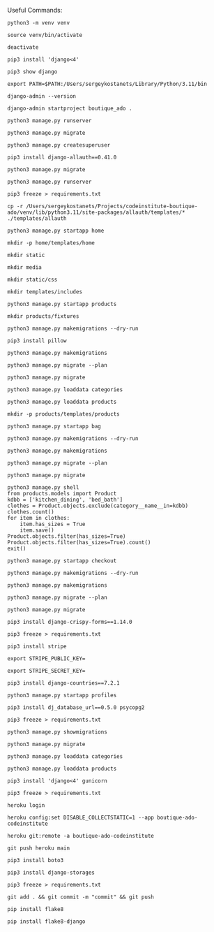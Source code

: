 Useful Commands:
```
python3 -m venv venv
```
```
source venv/bin/activate
```
```
deactivate
```
```
pip3 install 'django<4'
```
```
pip3 show django
```
```
export PATH=$PATH:/Users/sergeykostanets/Library/Python/3.11/bin
```
```
django-admin --version
```
```
django-admin startproject boutique_ado .
```
```
python3 manage.py runserver
```
```
python3 manage.py migrate
```
```
python3 manage.py createsuperuser
```
```
pip3 install django-allauth==0.41.0
```
```
python3 manage.py migrate
```
```
python3 manage.py runserver
```
```
pip3 freeze > requirements.txt
```
```
cp -r /Users/sergeykostanets/Projects/codeinstitute-boutique-ado/venv/lib/python3.11/site-packages/allauth/templates/* ./templates/allauth 
```
```
python3 manage.py startapp home
```
```
mkdir -p home/templates/home
```
```
mkdir static
```
```
mkdir media
```
```
mkdir static/css
```
```
mkdir templates/includes
```
```
python3 manage.py startapp products
```
```
mkdir products/fixtures
```
```
python3 manage.py makemigrations --dry-run
```
```
pip3 install pillow
```
```
python3 manage.py makemigrations
```
```
python3 manage.py migrate --plan
```
```
python3 manage.py migrate
```
```
python3 manage.py loaddata categories
```
```
python3 manage.py loaddata products
```
```
mkdir -p products/templates/products
```
```
python3 manage.py startapp bag
```
```
python3 manage.py makemigrations --dry-run
```
```
python3 manage.py makemigrations
```
```
python3 manage.py migrate --plan
```
```
python3 manage.py migrate
```
```
python3 manage.py shell
from products.models import Product
kdbb = ['kitchen_dining', 'bed_bath']
clothes = Product.objects.exclude(category__name__in=kdbb)
clothes.count()
for item in clothes:
    item.has_sizes = True
    item.save()
Product.objects.filter(has_sizes=True)
Product.objects.filter(has_sizes=True).count()
exit()
```
```
python3 manage.py startapp checkout
```
```
python3 manage.py makemigrations --dry-run
```
```
python3 manage.py makemigrations
```
```
python3 manage.py migrate --plan
```
```
python3 manage.py migrate
```
```
pip3 install django-crispy-forms==1.14.0
```
```
pip3 freeze > requirements.txt
```
```
pip3 install stripe
```
```
export STRIPE_PUBLIC_KEY=
```
```
export STRIPE_SECRET_KEY=
```
```
pip3 install django-countries==7.2.1
```
```
python3 manage.py startapp profiles
```
```
pip3 install dj_database_url==0.5.0 psycopg2
```
```
pip3 freeze > requirements.txt
```
```
python3 manage.py showmigrations
```
```
python3 manage.py migrate
```
```
python3 manage.py loaddata categories
```
```
python3 manage.py loaddata products
```
```
pip3 install 'django<4' gunicorn
```
```
pip3 freeze > requirements.txt
```
```
heroku login
```
```
heroku config:set DISABLE_COLLECTSTATIC=1 --app boutique-ado-codeinstitute
```
```
heroku git:remote -a boutique-ado-codeinstitute
```
```
git push heroku main
```
```
pip3 install boto3
```
```
pip3 install django-storages
```
```
pip3 freeze > requirements.txt
```
```
git add . && git commit -m "commit" && git push
```
```
pip install flake8
```
```
pip install flake8-django
```
```

```
```

```
```

```
```

```
```

```
```

```
```

```
```

```
```

```